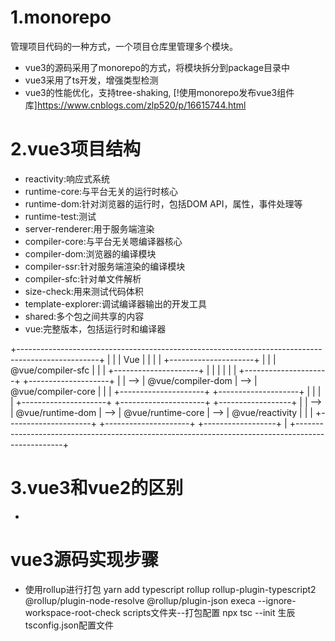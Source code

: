 # 1.monorepo
  管理项目代码的一种方式，一个项目仓库里管理多个模块。
  - vue3的源码采用了monorepo的方式，将模块拆分到package目录中
  - vue3采用了ts开发，增强类型检测
  - vue3的性能优化，支持tree-shaking,
  [!使用monorepo发布vue3组件库]https://www.cnblogs.com/zlp520/p/16615744.html
# 2.vue3项目结构
  - reactivity:响应式系统
  - runtime-core:与平台无关的运行时核心
  - runtime-dom:针对浏览器的运行时，包括DOM API，属性，事件处理等
  - runtime-test:测试
  - server-renderer:用于服务端渲染
  - compiler-core:与平台无关嗯编译器核心
  - compiler-dom:浏览器的编译模块
  - compiler-ssr:针对服务端渲染的编译模块
  - compiler-sfc:针对单文件解析
  - size-check:用来测试代码体积
  - template-explorer:调试编译器输出的开发工具
  - shared:多个包之间共享的内容
  - vue:完整版本，包括运行时和编译器

  +--------------------------------------------------------------------------------------------------+
  |                                                                                                  |
  |   Vue                                                                                            |
  |                                                                                                  |
  |                     +---------------------+                                                      |
  |                     |  @vue/compiler-sfc  |                                                      |
  |                     +---------------------+                                                      |
  |                         |               |                                                        |
  |        +---------------------+       +--------------------+                                      |
  |   -->  | @vue/compiler-dom   |  -->  | @vue/compiler-core |                                      |
  |        +---------------------+       +--------------------+                                      |
  |                                                                                                  |
  |        +---------------------+      +---------------------+       +------------------+           |
  |   -->  |   @vue/runtime-dom  | -->  | @vue/runtime-core   |  -->  | @vue/reactivity  |           |
  |        +---------------------+      +---------------------+       +------------------+           |
  +--------------------------------------------------------------------------------------------------+
# 3.vue3和vue2的区别
  - 

# vue3源码实现步骤
  - 使用rollup进行打包
  yarn add typescript rollup rollup-plugin-typescript2 @rollup/plugin-node-resolve @rollup/plugin-json execa --ignore-workspace-root-check
   scripts文件夹--打包配置
    npx tsc --init 生辰tsconfig.json配置文件